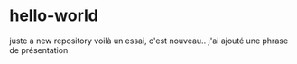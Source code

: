 # hello-world
juste a new repository
voilà un essai, c'est nouveau..
j'ai ajouté une phrase de présentation
